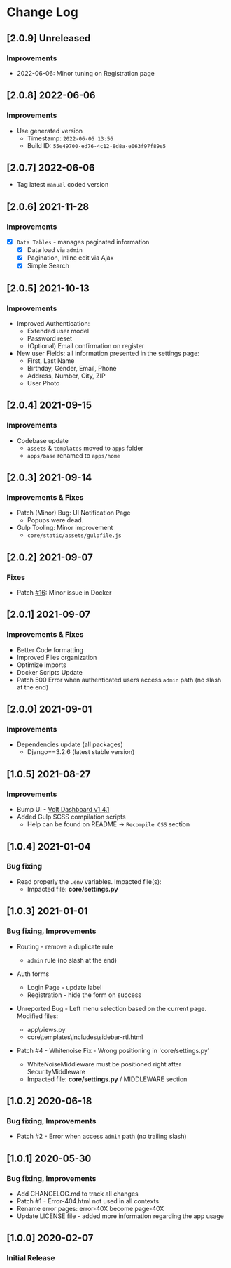 # Change Log

## [2.0.9] Unreleased
### Improvements

- 2022-06-06: Minor tuning on Registration page

## [2.0.8] 2022-06-06
### Improvements

- Use generated version
  - Timestamp: `2022-06-06 13:56`
  - Build ID: `55e49700-ed76-4c12-8d8a-e063f97f89e5`

## [2.0.7] 2022-06-06

- Tag latest `manual` coded version 

## [2.0.6] 2021-11-28 
### Improvements

- [x] `Data Tables` - manages paginated information
  - [x] Data load via `admin`
  - [x] Pagination, Inline edit via Ajax
  - [x] Simple Search

## [2.0.5] 2021-10-13 
### Improvements

- Improved Authentication: 
  - Extended user model 
  - Password reset 
  - (Optional) Email confirmation on register
- New user Fields: all information presented in the settings page:
  - First, Last Name
  - Birthday, Gender, Email, Phone   
  - Address, Number, City, ZIP
  - User Photo

## [2.0.4] 2021-09-15 
### Improvements

- Codebase update
  - `assets` & `templates` moved to `apps` folder
  - `apps/base` renamed to `apps/home`

## [2.0.3] 2021-09-14 
### Improvements & Fixes

- Patch (Minor) Bug: UI Notification Page
  - Popups were dead.
- Gulp Tooling: Minor improvement
  - `core/static/assets/gulpfile.js`

## [2.0.2] 2021-09-07
### Fixes

- Patch [#16](https://github.com/app-generator/boilerplate-code-django-dashboard/issues/16): Minor issue in Docker

## [2.0.1] 2021-09-07
### Improvements & Fixes

- Better Code formatting
- Improved Files organization
- Optimize imports
- Docker Scripts Update
- Patch 500 Error when authenticated users access `admin` path (no slash at the end)

## [2.0.0] 2021-09-01
### Improvements

- Dependencies update (all packages) 
  - Django==3.2.6 (latest stable version)

## [1.0.5] 2021-08-27
### Improvements

- Bump UI - [Volt Dashboard v1.4.1](https://github.com/themesberg/volt-bootstrap-5-dashboard/releases) 
- Added Gulp SCSS compilation scripts
  - Help can be found on README -> `Recompile CSS` section

## [1.0.4] 2021-01-04
### Bug fixing

- Read properly the `.env` variables. Impacted file(s):
    - Impacted file: **core/settings.py**

## [1.0.3] 2021-01-01
### Bug fixing, Improvements

- Routing - remove a duplicate rule
    - `admin` rule (no slash at the end)

- Auth forms
    - Login Page - update label
    - Registration - hide the form on success

- Unreported Bug - Left menu selection based on the current page. Modified files:
    - app\views.py
    - core\templates\includes\sidebar-rtl.html

- Patch #4 - Whitenoise Fix - Wrong positioning in 'core/settings.py'
    - WhiteNoiseMiddleware must be positioned right after SecurityMiddleware
    - Impacted file: **core/settings.py** / MIDDLEWARE section

## [1.0.2] 2020-06-18
### Bug fixing, Improvements

- Patch #2 - Error when access `admin` path (no trailing slash)

## [1.0.1] 2020-05-30
### Bug fixing, Improvements

- Add CHANGELOG.md to track all changes
- Patch #1 - Error-404.html not used in all contexts
- Rename error pages: error-40X become page-40X
- Update LICENSE file - added more information regarding the app usage

## [1.0.0] 2020-02-07
### Initial Release
